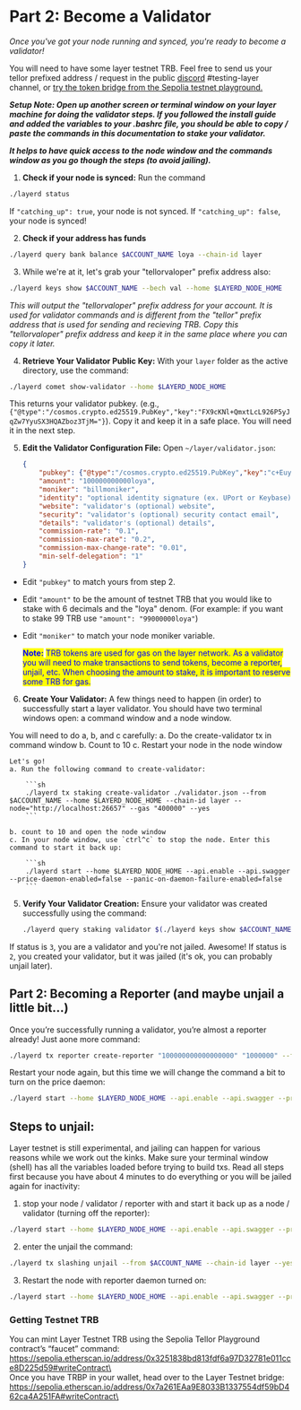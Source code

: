 # Part 2: Become a Validator

*Once you've got your node running and synced, you're ready to become a validator!*

You will need to have some layer testnet TRB. Feel free to send us your tellor prefixed address / request in the public [discord](https://discord.gg/tellor) #testing-layer channel, or [try the token bridge from the Sepolia testnet playground.](guide.md#getting-testnet-trb)

***Setup Note: Open up another screen or terminal window on your layer machine for doing the validator steps. If you followed the install guide and added the variables to your .bashrc file, you should be able to copy / paste the commands in this documentation to stake your validator.*** 

***It helps to have quick access to the node window and the commands window as you go though the steps (to avoid jailing).***

1.  **Check if your node is synced:**
Run the command

```sh
./layerd status
```

If `"catching_up": true`, your node is not synced.
If `"catching_up": false`, your node is synced!

2. **Check if your address has funds**

```sh
./layerd query bank balance $ACCOUNT_NAME loya --chain-id layer
```

3. While we're at it, let's grab your "tellorvaloper" prefix address also:

```sh
./layerd keys show $ACCOUNT_NAME --bech val --home $LAYERD_NODE_HOME
```

*This will output the "tellorvaloper" prefix address for your account. It is used for validator commands and is different from the "tellor" prefix address that is used for sending and recieving TRB. Copy this "tellorvaloper" prefix address and keep it in the same place where you can copy it later.*

4.  **Retrieve Your Validator Public Key:** 
With your `layer` folder as the active directory, use the command:

```sh
./layerd comet show-validator --home $LAYERD_NODE_HOME
```

This returns your validator pubkey. (e.g., `{"@type":"/cosmos.crypto.ed25519.PubKey","key":"FX9cKNl+QmxtLcL926P5yJqZw7YyuSX3HQAZboz3TjM="}`).
Copy it and keep it in a safe place. You will need it in the next step.

5.  **Edit the Validator Configuration File:** 
Open `~/layer/validator.json`:

    ```json
    {
        "pubkey": {"@type":"/cosmos.crypto.ed25519.PubKey","key":"c+EuycPpudgiyVl6guYG9oyPSImHHJz1z0Pg4ODKveo="},
        "amount": "100000000000loya",
        "moniker": "billmoniker",
        "identity": "optional identity signature (ex. UPort or Keybase)",
        "website": "validator's (optional) website",
        "security": "validator's (optional) security contact email",
        "details": "validator's (optional) details",
        "commission-rate": "0.1",
        "commission-max-rate": "0.2",
        "commission-max-change-rate": "0.01",
        "min-self-delegation": "1"
    }
    ```
- Edit `"pubkey"` to match yours from step 2. 
- Edit `"amount"` to be the amount of testnet TRB that you would like to stake with 6 decimals and the "loya" denom. 
    (For example: if you want to stake 99 TRB use `"amount": "99000000loya"`)
- Edit `"moniker"` to match your node moniker variable.

    <mark style="color:blue;">**Note:**</mark> <mark style="color:blue;"></mark><mark style="color:blue;">TRB tokens are used for gas on the layer network. As a validator you will need to make transactions to send tokens, become a reporter, unjail, etc. When choosing the amount to stake, it is important to reserve some TRB for gas. </mark>

6.  **Create Your Validator:**
A few things need to happen (in order) to successfully start a layer validator. You should have two terminal windows open: a command window and a node window.

You will need to do a, b, and c carefully:
a. Do the create-validator tx in command window
b. Count to 10
c. Restart your node in the node window

    Let's go!
    a. Run the following command to create-validator:

        ```sh
        ./layerd tx staking create-validator ./validator.json --from $ACCOUNT_NAME --home $LAYERD_NODE_HOME --chain-id layer --node="http://localhost:26657" --gas "400000" --yes
        ```

    b. count to 10 and open the node window
    c. In your node window, use `ctrl^c` to stop the node. Enter this command to start it back up:

        ```sh
        ./layerd start --home $LAYERD_NODE_HOME --api.enable --api.swagger --price-daemon-enabled=false --panic-on-daemon-failure-enabled=false
        ```

5.  **Verify Your Validator Creation:** 
Ensure your validator was created successfully using the command:

    ```sh
    ./layerd query staking validator $(./layerd keys show $ACCOUNT_NAME --bech val --address --keyring-backend $KEYRING_BACKEND --home $LAYERD_NODE_HOME)
    ```


If status is `3`, you are a validator and you're not jailed. Awesome!
If status is `2`, you created your validator, but it was jailed (it's ok, you can probably unjail later).

## Part 2: Becoming a Reporter (and maybe unjail a little bit...)

Once you’re successfully running a validator, you’re almost a reporter already! Just aone more command:

```sh
./layerd tx reporter create-reporter "100000000000000000" "1000000" --from $ACCOUNT_NAME --keyring-backend $KEYRING_BACKEND --chain-id layer --home $LAYERD_NODE_HOME
```

Restart your node again, but this time we will change the command a bit to turn on the price daemon:

```sh
./layerd start --home $LAYERD_NODE_HOME --api.enable --api.swagger --price-daemon-enabled=true --panic-on-daemon-failure-enabled=false
```

## Steps to unjail:
Layer testnet is still experimental, and jailing can happen for various reasons while we work out the kinks. Make sure your terminal window (shell) has all the variables loaded before trying to build txs. Read all steps first because you have about 4 minutes to do everything or you will be jailed again for inactivity:

1. stop your node / validator / reporter with and start it back up as a node / validator (turning off the reporter):

```sh
./layerd start --home $LAYERD_NODE_HOME --api.enable --api.swagger --price-daemon-enabled=false --panic-on-daemon-failure-enabled=false
```

2. enter the unjail the command:

```sh
./layerd tx slashing unjail --from $ACCOUNT_NAME --chain-id layer --yes
```

3. Restart the node with reporter daemon turned on:

```sh
./layerd start --home $LAYERD_NODE_HOME --api.enable --api.swagger --price-daemon-enabled=true --panic-on-daemon-failure-enabled=false
```

### Getting Testnet TRB

You can mint Layer Testnet TRB using the Sepolia Tellor Playground contract’s “faucet” command:\
[https://sepolia.etherscan.io/address/0x3251838bd813fdf6a97D32781e011cce8D225d59#writeContract\
\
](https://sepolia.etherscan.io/address/0x3251838bd813fdf6a97D32781e011cce8D225d59#writeContract)Once you have TRBP in your wallet, head over to the Layer Testnet bridge:\
[https://sepolia.etherscan.io/address/0x7a261EAa9E8033B1337554df59bD462ca4A251FA#writeContract\
](https://sepolia.etherscan.io/address/0x7a261EAa9E8033B1337554df59bD462ca4A251FA#writeContract)
